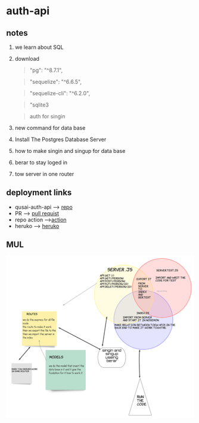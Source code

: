 # auth-api

## notes 

1. we learn about SQL
2. download 
    >"pg": "^8.7.1",

    >"sequelize": "^6.6.5",

    >"sequelize-cli": "^6.2.0",

    >"sqlite3

    > auth for singin 

3. new command for data base 

4. Install The Postgres Database Server 

5.  how to make singin and singup for data base

6. berar to stay loged in 
7. tow server in one router 

## deployment links

- qusai-auth-api --> [repo](https://github.com/qusaiqeisi/auth-api)
- PR --> [pull requist](https://github.com/qusaiqeisi/auth-api/pull/1)
- repo action -->[action](https://github.com/qusaiqeisi/auth-api/actions)
- heruko --> [heruko](https://qusai-auth-api.herokuapp.com/api/v2/food)


## MUL
![](img/uml.png)
